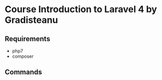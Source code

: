 # Course Introduction to Laravel 4 by Gradisteanu

## Requirements

- php7
- composer

## Commands

```

```